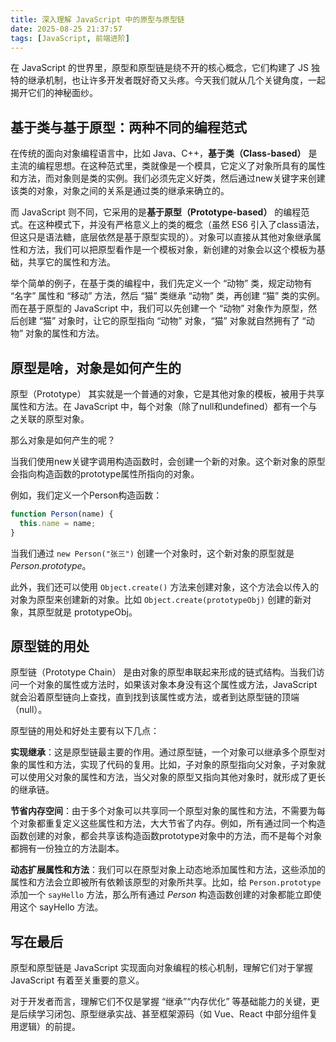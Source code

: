 ```yaml
---
title: 深入理解 JavaScript 中的原型与原型链
date: 2025-08-25 21:37:57
tags: [JavaScript, 前端进阶]
---
```



在 JavaScript 的世界里，原型和原型链是绕不开的核心概念，它们构建了 JS 独特的继承机制，也让许多开发者既好奇又头疼。今天我们就从几个关键角度，一起揭开它们的神秘面纱。

## 基于类与基于原型：两种不同的编程范式
在传统的面向对象编程语言中，比如 Java、C++，**基于类（Class-based）** 是主流的编程思想。在这种范式里，类就像是一个模具，它定义了对象所具有的属性和方法，而对象则是类的实例。我们必须先定义好类，然后通过new关键字来创建该类的对象，对象之间的关系是通过类的继承来确立的。

而 JavaScript 则不同，它采用的是**基于原型（Prototype-based）** 的编程范式。在这种模式下，并没有严格意义上的类的概念（虽然 ES6 引入了class语法，但这只是语法糖，底层依然是基于原型实现的）。对象可以直接从其他对象继承属性和方法，我们可以把原型看作是一个模板对象，新创建的对象会以这个模板为基础，共享它的属性和方法。

举个简单的例子，在基于类的编程中，我们先定义一个 “动物” 类，规定动物有 “名字” 属性和 “移动” 方法，然后 “猫” 类继承 “动物” 类，再创建 “猫” 类的实例。而在基于原型的 JavaScript 中，我们可以先创建一个 “动物” 对象作为原型，然后创建 “猫” 对象时，让它的原型指向 “动物” 对象，“猫” 对象就自然拥有了 “动物” 对象的属性和方法。

## 原型是啥，对象是如何产生的
原型（Prototype） 其实就是一个普通的对象，它是其他对象的模板，被用于共享属性和方法。在 JavaScript 中，每个对象（除了null和undefined）都有一个与之关联的原型对象。

那么对象是如何产生的呢？

当我们使用new关键字调用构造函数时，会创建一个新的对象。这个新对象的原型会指向构造函数的prototype属性所指向的对象。

例如，我们定义一个Person构造函数：

```javascript
function Person(name) {
  this.name = name;
}
```

当我们通过 `new Person("张三")` 创建一个对象时，这个新对象的原型就是 *Person.prototype*。

此外，我们还可以使用 `Object.create()` 方法来创建对象，这个方法会以传入的对象为原型来创建新的对象。比如 `Object.create(prototypeObj)`  创建的新对象，其原型就是 prototypeObj。

## 原型链的用处
原型链（Prototype Chain） 是由对象的原型串联起来形成的链式结构。当我们访问一个对象的属性或方法时，如果该对象本身没有这个属性或方法，JavaScript 就会沿着原型链向上查找，直到找到该属性或方法，或者到达原型链的顶端（null）。

原型链的用处和好处主要有以下几点：

**实现继承**：这是原型链最主要的作用。通过原型链，一个对象可以继承多个原型对象的属性和方法，实现了代码的复用。比如，子对象的原型指向父对象，子对象就可以使用父对象的属性和方法，当父对象的原型又指向其他对象时，就形成了更长的继承链。

**节省内存空间**：由于多个对象可以共享同一个原型对象的属性和方法，不需要为每个对象都重复定义这些属性和方法，大大节省了内存。例如，所有通过同一个构造函数创建的对象，都会共享该构造函数prototype对象中的方法，而不是每个对象都拥有一份独立的方法副本。

**动态扩展属性和方法**：我们可以在原型对象上动态地添加属性和方法，这些添加的属性和方法会立即被所有依赖该原型的对象所共享。比如，给 `Person.prototype` 添加一个 `sayHello` 方法，那么所有通过 *Person* 构造函数创建的对象都能立即使用这个 sayHello 方法。


## 写在最后
原型和原型链是 JavaScript 实现面向对象编程的核心机制，理解它们对于掌握 JavaScript 有着至关重要的意义。

对于开发者而言，理解它们不仅是掌握 “继承”“内存优化” 等基础能力的关键，更是后续学习闭包、原型继承实战、甚至框架源码（如 Vue、React 中部分组件复用逻辑）的前提。